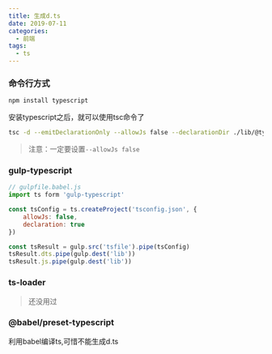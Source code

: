 ```yaml
---
title: 生成d.ts
date: 2019-07-11
categories:
  - 前端
tags:
  - ts
---
```


### 命令行方式

```bash
npm install typescript
```

安装typescript之后，就可以使用tsc命令了

```bash
tsc -d --emitDeclarationOnly --allowJs false --declarationDir ./lib/@types
```

> 注意：一定要设置`--allowJs false`

### gulp-typescript

```js
// gulpfile.babel.js
import ts form 'gulp-typescript'

const tsConfig = ts.createProject('tsconfig.json', {
    allowJs: false,
    declaration: true
})

const tsResult = gulp.src('tsfile').pipe(tsConfig)
tsResult.dts.pipe(gulp.dest('lib'))
tsResult.js.pipe(gulp.dest('lib'))
```

### ts-loader

> 还没用过

### @babel/preset-typescript
利用babel编译ts,可惜不能生成d.ts